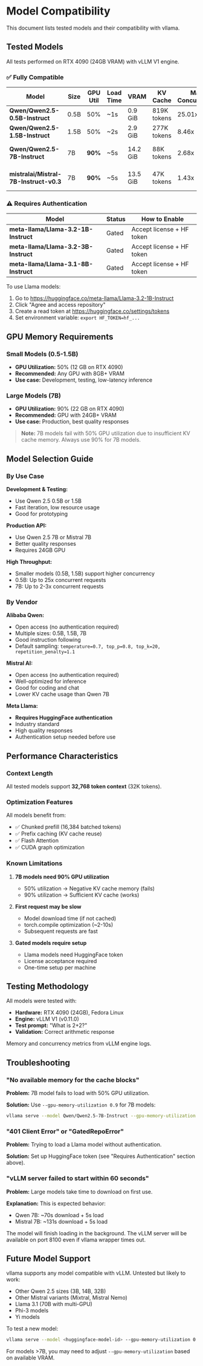 # Model Compatibility

This document lists tested models and their compatibility with vllama.

## Tested Models

All tests performed on RTX 4090 (24GB VRAM) with vLLM V1 engine.

### ✅ Fully Compatible

| Model | Size | GPU Util | Load Time | VRAM | KV Cache | Max Concurrency | Notes |
|-------|------|----------|-----------|------|----------|-----------------|-------|
| **Qwen/Qwen2.5-0.5B-Instruct** | 0.5B | 50% | ~1s | 0.9 GiB | 819K tokens | 25.01x | Smallest, fastest |
| **Qwen/Qwen2.5-1.5B-Instruct** | 1.5B | 50% | ~2s | 2.9 GiB | 277K tokens | 8.46x | Good balance |
| **Qwen/Qwen2.5-7B-Instruct** | 7B | **90%** | ~5s | 14.2 GiB | 88K tokens | 2.68x | Requires high GPU util |
| **mistralai/Mistral-7B-Instruct-v0.3** | 7B | **90%** | ~5s | 13.5 GiB | 47K tokens | 1.43x | Requires high GPU util |

### ⚠️ Requires Authentication

| Model | Status | How to Enable |
|-------|--------|---------------|
| **meta-llama/Llama-3.2-1B-Instruct** | Gated | Accept license + HF token |
| **meta-llama/Llama-3.2-3B-Instruct** | Gated | Accept license + HF token |
| **meta-llama/Llama-3.1-8B-Instruct** | Gated | Accept license + HF token |

To use Llama models:
1. Go to https://huggingface.co/meta-llama/Llama-3.2-1B-Instruct
2. Click "Agree and access repository"
3. Create a read token at https://huggingface.co/settings/tokens
4. Set environment variable: `export HF_TOKEN=hf_...`

## GPU Memory Requirements

### Small Models (0.5-1.5B)
- **GPU Utilization:** 50% (12 GB on RTX 4090)
- **Recommended:** Any GPU with 8GB+ VRAM
- **Use case:** Development, testing, low-latency inference

### Large Models (7B)
- **GPU Utilization:** 90% (22 GB on RTX 4090)
- **Recommended:** GPU with 24GB+ VRAM
- **Use case:** Production, best quality responses

> **Note:** 7B models fail with 50% GPU utilization due to insufficient KV cache memory. Always use 90% for 7B models.

## Model Selection Guide

### By Use Case

**Development & Testing:**
- Use Qwen 2.5 0.5B or 1.5B
- Fast iteration, low resource usage
- Good for prototyping

**Production API:**
- Use Qwen 2.5 7B or Mistral 7B
- Better quality responses
- Requires 24GB GPU

**High Throughput:**
- Smaller models (0.5B, 1.5B) support higher concurrency
- 0.5B: Up to 25x concurrent requests
- 7B: Up to 2-3x concurrent requests

### By Vendor

**Alibaba Qwen:**
- Open access (no authentication required)
- Multiple sizes: 0.5B, 1.5B, 7B
- Good instruction following
- Default sampling: `temperature=0.7, top_p=0.8, top_k=20, repetition_penalty=1.1`

**Mistral AI:**
- Open access (no authentication required)
- Well-optimized for inference
- Good for coding and chat
- Lower KV cache usage than Qwen 7B

**Meta Llama:**
- **Requires HuggingFace authentication**
- Industry standard
- High quality responses
- Authentication setup needed before use

## Performance Characteristics

### Context Length
All tested models support **32,768 token context** (32K tokens).

### Optimization Features
All models benefit from:
- ✅ Chunked prefill (16,384 batched tokens)
- ✅ Prefix caching (KV cache reuse)
- ✅ Flash Attention
- ✅ CUDA graph optimization

### Known Limitations

1. **7B models need 90% GPU utilization**
   - 50% utilization → Negative KV cache memory (fails)
   - 90% utilization → Sufficient KV cache (works)

2. **First request may be slow**
   - Model download time (if not cached)
   - torch.compile optimization (~2-10s)
   - Subsequent requests are fast

3. **Gated models require setup**
   - Llama models need HuggingFace token
   - License acceptance required
   - One-time setup per machine

## Testing Methodology

All models were tested with:
- **Hardware:** RTX 4090 (24GB), Fedora Linux
- **Engine:** vLLM V1 (v0.11.0)
- **Test prompt:** "What is 2+2?"
- **Validation:** Correct arithmetic response

Memory and concurrency metrics from vLLM engine logs.

## Troubleshooting

### "No available memory for the cache blocks"

**Problem:** 7B model fails to load with 50% GPU utilization.

**Solution:** Use `--gpu-memory-utilization 0.9` for 7B models:
```bash
vllama serve --model Qwen/Qwen2.5-7B-Instruct --gpu-memory-utilization 0.9
```

### "401 Client Error" or "GatedRepoError"

**Problem:** Trying to load a Llama model without authentication.

**Solution:** Set up HuggingFace token (see "Requires Authentication" section above).

### "vLLM server failed to start within 60 seconds"

**Problem:** Large models take time to download on first use.

**Explanation:** This is expected behavior:
- Qwen 7B: ~70s download + 5s load
- Mistral 7B: ~131s download + 5s load

The model will finish loading in the background. The vLLM server will be available on port 8100 even if vllama wrapper times out.

## Future Model Support

vllama supports any model compatible with vLLM. Untested but likely to work:
- Other Qwen 2.5 sizes (3B, 14B, 32B)
- Other Mistral variants (Mixtral, Mistral Nemo)
- Llama 3.1 (70B with multi-GPU)
- Phi-3 models
- Yi models

To test a new model:
```bash
vllama serve --model <huggingface-model-id> --gpu-memory-utilization 0.9
```

For models >7B, you may need to adjust `--gpu-memory-utilization` based on available VRAM.

